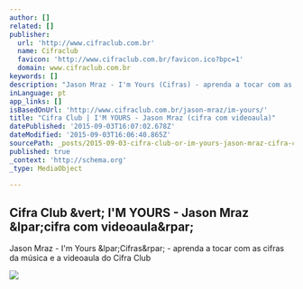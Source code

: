 ```yaml
---
author: []
related: []
publisher:
  url: 'http://www.cifraclub.com.br'
  name: Cifraclub
  favicon: 'http://www.cifraclub.com.br/favicon.ico?bpc=1'
  domain: www.cifraclub.com.br
keywords: []
description: "Jason Mraz - I'm Yours (Cifras) - aprenda a tocar com as cifras da música e a videoaula do Cifra Club"
inLanguage: pt
app_links: []
isBasedOnUrl: 'http://www.cifraclub.com.br/jason-mraz/im-yours/'
title: "Cifra Club | I'M YOURS - Jason Mraz (cifra com videoaula)"
datePublished: '2015-09-03T16:07:02.678Z'
dateModified: '2015-09-03T16:06:40.865Z'
sourcePath: _posts/2015-09-03-cifra-club-or-im-yours-jason-mraz-cifra-com-videoaula.md
published: true
_context: 'http://schema.org'
_type: MediaObject

---
```

<article style=""><h1>Cifra Club &amp;vert; I'M YOURS - Jason Mraz &amp;lpar;cifra com videoaula&amp;rpar;</h1><p>Jason Mraz - I'm Yours &amp;lpar;Cifras&amp;rpar; - aprenda a tocar com as cifras da música e a videoaula do Cifra Club</p><img src="http://sscdn.trrsf.com/uploadfile/letras/fotos/0/9/c/f/09cf7bd61f23a251c0105cd5393ad359.jpg" /></article>